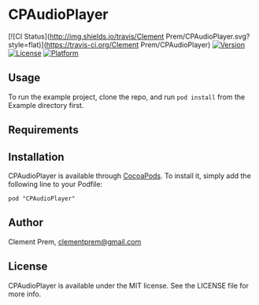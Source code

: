 # CPAudioPlayer

[![CI Status](http://img.shields.io/travis/Clement Prem/CPAudioPlayer.svg?style=flat)](https://travis-ci.org/Clement Prem/CPAudioPlayer)
[![Version](https://img.shields.io/cocoapods/v/CPAudioPlayer.svg?style=flat)](http://cocoadocs.org/docsets/CPAudioPlayer)
[![License](https://img.shields.io/cocoapods/l/CPAudioPlayer.svg?style=flat)](http://cocoadocs.org/docsets/CPAudioPlayer)
[![Platform](https://img.shields.io/cocoapods/p/CPAudioPlayer.svg?style=flat)](http://cocoadocs.org/docsets/CPAudioPlayer)

## Usage

To run the example project, clone the repo, and run `pod install` from the Example directory first.

## Requirements

## Installation

CPAudioPlayer is available through [CocoaPods](http://cocoapods.org). To install
it, simply add the following line to your Podfile:

    pod "CPAudioPlayer"

## Author

Clement Prem, clementprem@gmail.com

## License

CPAudioPlayer is available under the MIT license. See the LICENSE file for more info.

